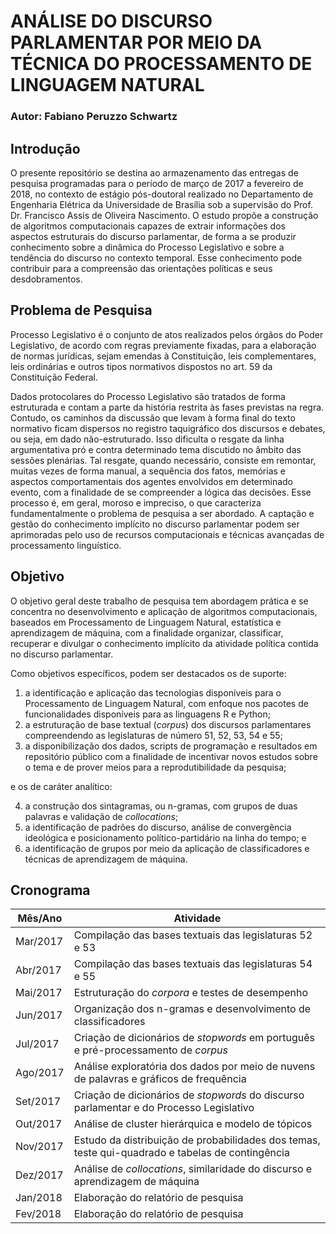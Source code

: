 ﻿# ANÁLISE DO DISCURSO PARLAMENTAR POR MEIO DA TÉCNICA DO PROCESSAMENTO DE LINGUAGEM NATURAL

### Autor: Fabiano Peruzzo Schwartz

## Introdução

O presente repositório se destina ao armazenamento das entregas de pesquisa programadas para o período de março de 2017 a fevereiro de 2018, no contexto de estágio pós-doutoral realizado no Departamento de Engenharia Elétrica da Universidade de Brasília sob a supervisão do Prof. Dr. Francisco Assis de Oliveira Nascimento. O estudo propõe a construção de algoritmos computacionais capazes de extrair informações dos aspectos estruturais do discurso parlamentar, de forma a se produzir conhecimento sobre a dinâmica do Processo Legislativo e sobre a tendência do discurso no contexto temporal. Esse conhecimento pode contribuir para a compreensão das orientações políticas e seus desdobramentos.

## Problema de Pesquisa

Processo Legislativo é o conjunto de atos realizados pelos órgãos do Poder Legislativo, de acordo com regras previamente fixadas, para a elaboração de normas jurídicas, sejam emendas à Constituição, leis complementares, leis ordinárias e outros tipos normativos dispostos no art. 59 da Constituição Federal.

Dados protocolares do Processo Legislativo são tratados de forma estruturada e contam a parte da história restrita às fases previstas na regra. Contudo, os caminhos da discussão que levam à forma final do texto normativo ficam dispersos no registro taquigráfico dos discursos e debates, ou seja, em dado não-estruturado. Isso dificulta o resgate da linha argumentativa pró e contra determinado tema discutido no âmbito das sessões plenárias. Tal resgate, quando necessário, consiste em remontar, muitas vezes de forma manual, a sequência dos fatos, memórias e aspectos comportamentais dos agentes envolvidos em determinado evento, com a finalidade de se compreender a lógica das decisões. Esse processo é, em geral, moroso e impreciso, o que caracteriza fundamentalmente o problema de pesquisa a ser abordado. A captação e gestão do conhecimento implícito no discurso parlamentar podem ser aprimoradas pelo uso de recursos computacionais e técnicas avançadas de processamento linguístico.

## Objetivo

O objetivo geral deste trabalho de pesquisa tem abordagem prática e se concentra no desenvolvimento e aplicação de algoritmos computacionais, baseados em Processamento de Linguagem Natural, estatística e aprendizagem de máquina, com a finalidade organizar, classificar, recuperar e divulgar o conhecimento implícito da atividade política contida no discurso parlamentar.

Como objetivos específicos, podem ser destacados os de suporte:

1.	a identificação e aplicação das tecnologias disponíveis para o Processamento de Linguagem Natural, com enfoque nos pacotes de funcionalidades disponíveis para as linguagens R e Python;
2.	a estruturação de base textual (*corpus*) dos discursos parlamentares compreendendo as legislaturas de número 51, 52, 53, 54 e 55;
3.	a disponibilização dos dados, scripts de programação e resultados em repositório público com a finalidade de incentivar novos estudos sobre o tema e de prover meios para a reprodutibilidade da pesquisa;

e os de caráter analítico:

4.	a construção dos sintagramas, ou n-gramas, com grupos de duas palavras e validação de *collocations*; 
5.	a identificação de padrões do discurso, análise de convergência ideológica e posicionamento político-partidário na linha do tempo; e
6.	a identificação de grupos por meio da aplicação de classificadores e técnicas de aprendizagem de máquina.

## Cronograma

Mês/Ano |	Atividade
--------|----------------------------------------------------------------------
Mar/2017| Compilação das bases textuais das legislaturas 52 e 53
Abr/2017| Compilação das bases textuais das legislaturas 54 e 55
Mai/2017| Estruturação do *corpora* e testes de desempenho
Jun/2017| Organização dos n-gramas e desenvolvimento de classificadores
Jul/2017| Criação de dicionários de *stopwords* em português e pré-processamento de *corpus*
Ago/2017| Análise exploratória dos dados por meio de nuvens de palavras e gráficos de frequência
Set/2017| Criação de dicionários de *stopwords* do discurso parlamentar e do Processo Legislativo
Out/2017| Análise de cluster hierárquica e modelo de tópicos
Nov/2017| Estudo da distribuição de probabilidades dos temas, teste qui-quadrado e tabelas de contingência
Dez/2017| Análise de *collocations*, similaridade do discurso e aprendizagem de máquina
Jan/2018| Elaboração do relatório de pesquisa
Fev/2018| Elaboração do relatório de pesquisa
